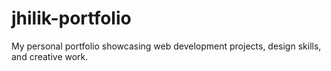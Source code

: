 # jhilik-portfolio
My personal portfolio showcasing web development projects, design skills, and creative work.

